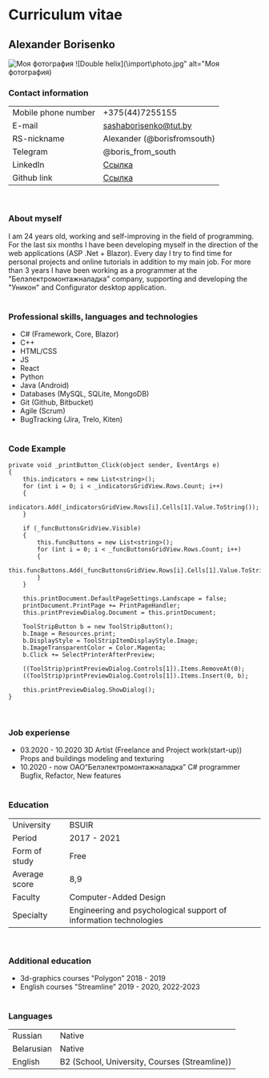 # Curriculum vitae

## Alexander Borisenko
<image src="\import\photo.jpg" alt="Моя фотография">
![Double helix](\import\photo.jpg" alt="Моя фотография)

### Contact information

|   |  |
| ------------- | ------------- |
| Mobile phone number |  +375(44)7255155<br/> |
| E-mail          |      <sashaborisenko@tut.by><br/> |
| RS-nickname     |      Alexander (@borisfromsouth)<br/> |
| Telegram        |      @boris_from_south<br/> |
| LinkedIn        |      [Ссылка](https://www.linkedin.com/in/alexander-borisenko-203991191)<br/> |
| Github link      |     [Ссылка](https://github.com/borisfromsouth)<br/> |
<br/>

### About myself

I am 24 years old, working and self-improving in the field of programming.
For the last six months I have been developing myself in the direction of the web applications (ASP .Net + Blazor). Every day I try to find time for personal projects and online tutorials in addition to my main job. For more than 3 years I have been working as a programmer at the "Белэлектромонтажналадка" company, supporting and developing the "Уникон" and Configurator desktop application.
<br/><br/>

### Professional skills, languages and technologies

- C# (Framework, Core, Blazor)
- C++
- HTML/CSS
- JS
- React
- Python
- Java (Android)
- Databases (MySQL, SQLite, MongoDB)
- Git (Github, Bitbucket)
- Agile (Scrum)
- BugTracking (Jira, Trelo, Kiten)
<br/><br/>

### Code Example

```
private void _printButton_Click(object sender, EventArgs e)
{
    this.indicators = new List<string>();
    for (int i = 0; i < _indicatorsGridView.Rows.Count; i++)
    {
        indicators.Add(_indicatorsGridView.Rows[i].Cells[1].Value.ToString());
    }
    
    if (_funcButtonsGridView.Visible)
    {
        this.funcButtons = new List<string>();
        for (int i = 0; i < _funcButtonsGridView.Rows.Count; i++)
        {
            this.funcButtons.Add(_funcButtonsGridView.Rows[i].Cells[1].Value.ToString());
        }
    }

    this.printDocument.DefaultPageSettings.Landscape = false;
    printDocument.PrintPage += PrintPageHandler;
    this.printPreviewDialog.Document = this.printDocument;

    ToolStripButton b = new ToolStripButton();
    b.Image = Resources.print;
    b.DisplayStyle = ToolStripItemDisplayStyle.Image;
    b.ImageTransparentColor = Color.Magenta;
    b.Click += SelectPrinterAfterPreview;

    ((ToolStrip)printPreviewDialog.Controls[1]).Items.RemoveAt(0);
    ((ToolStrip)printPreviewDialog.Controls[1]).Items.Insert(0, b);

    this.printPreviewDialog.ShowDialog();
}
```
<br/>

### Job experiense

- 03.2020 - 10.2020   3D Artist (Freelance and Project work(start-up))    Props and buildings modeling and texturing
- 10.2020 - now       ОАО“Белэлектромонтажналадка” C# programmer       Bugfix, Refactor, New features
<br/><br/>

### Education

|   |   |
| ------------- | ------------- |
| University    |   BSUIR<br/>
| Period        |   2017 - 2021<br/>
| Form of study |   Free<br/>
| Average score |   8,9<br/>
| Faculty       |   Computer-Added Design<br/> 
| Specialty      |  Engineering and psychological support of information technologies<br>
<br/>

### Additional education

- 3d-graphics courses   "Polygon" 2018 - 2019
- English courses       "Streamline" 2019 - 2020, 2022-2023
<br/><br/>

### Languages

|   |  |
| ------------- | ------------- |
| Russian   |    Native
| Belarusian |   Native
| English   |  B2 (School, University, Courses (Streamline))
<br/>
